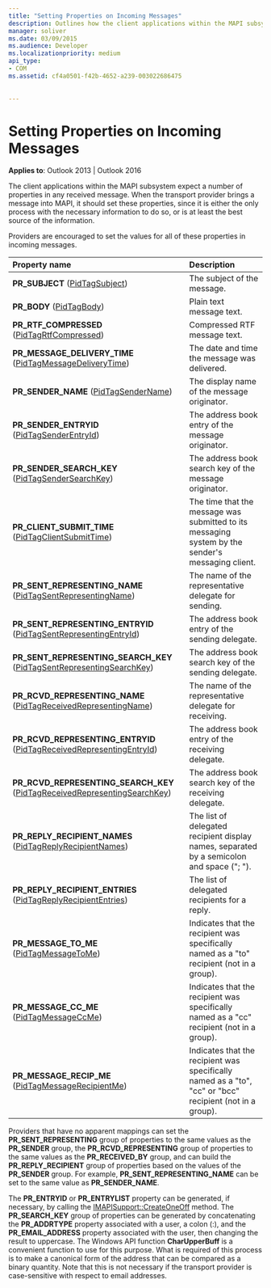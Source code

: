 ```yaml
---
title: "Setting Properties on Incoming Messages"
description: Outlines how the client applications within the MAPI subsystem expect a number of properties in any received message. 
manager: soliver
ms.date: 03/09/2015
ms.audience: Developer
ms.localizationpriority: medium
api_type:
- COM
ms.assetid: cf4a0501-f42b-4652-a239-003022686475
 
 
---
```


# Setting Properties on Incoming Messages

  
  
**Applies to**: Outlook 2013 | Outlook 2016 
  
The client applications within the MAPI subsystem expect a number of properties in any received message. When the transport provider brings a message into MAPI, it should set these properties, since it is either the only process with the necessary information to do so, or is at least the best source of the information.
  
Providers are encouraged to set the values for all of these properties in incoming messages.
  
|**Property name**|**Description**|
|:-----|:-----|
|**PR_SUBJECT** ([PidTagSubject](pidtagsubject-canonical-property.md))  <br/> |The subject of the message. |
|**PR_BODY** ([PidTagBody](pidtagbody-canonical-property.md))  <br/> |Plain text message text. |
|**PR_RTF_COMPRESSED** ([PidTagRtfCompressed](pidtagrtfcompressed-canonical-property.md))  <br/> |Compressed RTF message text. |
|**PR_MESSAGE_DELIVERY_TIME** ([PidTagMessageDeliveryTime](pidtagmessagedeliverytime-canonical-property.md))  <br/> |The date and time the message was delivered. |
|**PR_SENDER_NAME** ([PidTagSenderName](pidtagsendername-canonical-property.md))  <br/> |The display name of the message originator. |
|**PR_SENDER_ENTRYID** ([PidTagSenderEntryId](pidtagsenderentryid-canonical-property.md))  <br/> |The address book entry of the message originator. |
|**PR_SENDER_SEARCH_KEY** ([PidTagSenderSearchKey](pidtagsendersearchkey-canonical-property.md))  <br/> |The address book search key of the message originator. |
|**PR_CLIENT_SUBMIT_TIME** ([PidTagClientSubmitTime](pidtagclientsubmittime-canonical-property.md))  <br/> |The time that the message was submitted to its messaging system by the sender's messaging client. |
|**PR_SENT_REPRESENTING_NAME** ([PidTagSentRepresentingName](pidtagsentrepresentingname-canonical-property.md))  <br/> |The name of the representative delegate for sending. |
|**PR_SENT_REPRESENTING_ENTRYID** ([PidTagSentRepresentingEntryId](pidtagsentrepresentingentryid-canonical-property.md))  <br/> |The address book entry of the sending delegate. |
|**PR_SENT_REPRESENTING_SEARCH_KEY** ([PidTagSentRepresentingSearchKey](pidtagsentrepresentingsearchkey-canonical-property.md))  <br/> |The address book search key of the sending delegate. |
|**PR_RCVD_REPRESENTING_NAME** ([PidTagReceivedRepresentingName](pidtagreceivedrepresentingname-canonical-property.md))  <br/> |The name of the representative delegate for receiving. |
|**PR_RCVD_REPRESENTING_ENTRYID** ([PidTagReceivedRepresentingEntryId](pidtagreceivedrepresentingentryid-canonical-property.md))  <br/> |The address book entry of the receiving delegate. |
|**PR_RCVD_REPRESENTING_SEARCH_KEY** ([PidTagReceivedRepresentingSearchKey](pidtagreceivedrepresentingsearchkey-canonical-property.md))  <br/> |The address book search key of the receiving delegate. |
|**PR_REPLY_RECIPIENT_NAMES** ([PidTagReplyRecipientNames](pidtagreplyrecipientnames-canonical-property.md))  <br/> |The list of delegated recipient display names, separated by a semicolon and space ("; "). |
|**PR_REPLY_RECIPIENT_ENTRIES** ([PidTagReplyRecipientEntries](pidtagreplyrecipiententries-canonical-property.md))  <br/> |The list of delegated recipients for a reply. |
|**PR_MESSAGE_TO_ME** ([PidTagMessageToMe](pidtagmessagetome-canonical-property.md))  <br/> |Indicates that the recipient was specifically named as a "to" recipient (not in a group). |
|**PR_MESSAGE_CC_ME** ([PidTagMessageCcMe](pidtagmessageccme-canonical-property.md))  <br/> |Indicates that the recipient was specifically named as a "cc" recipient (not in a group). |
|**PR_MESSAGE_RECIP_ME** ([PidTagMessageRecipientMe](pidtagmessagerecipientme-canonical-property.md))  <br/> |Indicates that the recipient was specifically named as a "to", "cc" or "bcc" recipient (not in a group). |
   
Providers that have no apparent mappings can set the **PR_SENT_REPRESENTING** group of properties to the same values as the **PR_SENDER** group, the **PR_RCVD_REPRESENTING** group of properties to the same values as the **PR_RECEIVED_BY** group, and can build the **PR_REPLY_RECIPIENT** group of properties based on the values of the **PR_SENDER** group. For example, **PR_SENT_REPRESENTING_NAME** can be set to the same value as **PR_SENDER_NAME**.
  
The **PR_ENTRYID** or **PR_ENTRYLIST** property can be generated, if necessary, by calling the [IMAPISupport::CreateOneOff](imapisupport-createoneoff.md) method. The **PR_SEARCH_KEY** group of properties can be generated by concatenating the **PR_ADDRTYPE** property associated with a user, a colon (:), and the **PR_EMAIL_ADDRESS** property associated with the user, then changing the result to uppercase. The Windows API function **CharUpperBuff** is a convenient function to use for this purpose. What is required of this process is to make a canonical form of the address that can be compared as a binary quantity. Note that this is not necessary if the transport provider is case-sensitive with respect to email addresses. 
  


